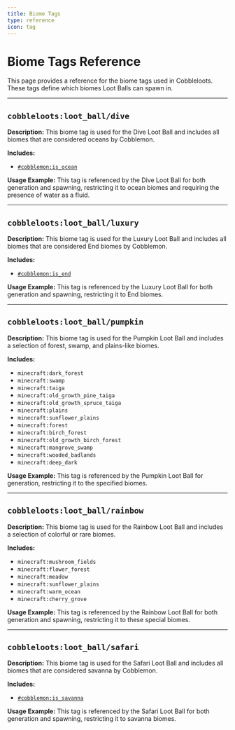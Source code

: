 ```yaml
---
title: Biome Tags
type: reference
icon: tag
---
```


# Biome Tags Reference

This page provides a reference for the biome tags used in Cobbleloots. These tags define which biomes Loot Balls can spawn in.

---

## `cobbleloots:loot_ball/dive`

**Description:** This biome tag is used for the Dive Loot Ball and includes all biomes that are considered oceans by Cobblemon.

**Includes:**

- [`#cobblemon:is_ocean`](https://gitlab.com/cable-mc/cobblemon/-/blob/main/common/src/main/resources/data/cobblemon/tags/worldgen/biome/is_ocean.json)

**Usage Example:** This tag is referenced by the Dive Loot Ball for both generation and spawning, restricting it to ocean biomes and requiring the presence of water as a fluid.

---

## `cobbleloots:loot_ball/luxury`

**Description:** This biome tag is used for the Luxury Loot Ball and includes all biomes that are considered End biomes by Cobblemon.

**Includes:**

- [`#cobblemon:is_end`](https://cobblemon.github.io/data/tags/worldgen/biome/is_end/)

**Usage Example:** This tag is referenced by the Luxury Loot Ball for both generation and spawning, restricting it to End biomes.

---

## `cobbleloots:loot_ball/pumpkin`

**Description:** This biome tag is used for the Pumpkin Loot Ball and includes a selection of forest, swamp, and plains-like biomes.

**Includes:**

- `minecraft:dark_forest`
- `minecraft:swamp`
- `minecraft:taiga`
- `minecraft:old_growth_pine_taiga`
- `minecraft:old_growth_spruce_taiga`
- `minecraft:plains`
- `minecraft:sunflower_plains`
- `minecraft:forest`
- `minecraft:birch_forest`
- `minecraft:old_growth_birch_forest`
- `minecraft:mangrove_swamp`
- `minecraft:wooded_badlands`
- `minecraft:deep_dark`

**Usage Example:** This tag is referenced by the Pumpkin Loot Ball for generation, restricting it to the specified biomes.

---

## `cobbleloots:loot_ball/rainbow`

**Description:** This biome tag is used for the Rainbow Loot Ball and includes a selection of colorful or rare biomes.

**Includes:**

- `minecraft:mushroom_fields`
- `minecraft:flower_forest`
- `minecraft:meadow`
- `minecraft:sunflower_plains`
- `minecraft:warm_ocean`
- `minecraft:cherry_grove`

**Usage Example:** This tag is referenced by the Rainbow Loot Ball for both generation and spawning, restricting it to these special biomes.

---

## `cobbleloots:loot_ball/safari`

**Description:** This biome tag is used for the Safari Loot Ball and includes all biomes that are considered savanna by Cobblemon.

**Includes:**

- [`#cobblemon:is_savanna`](https://cobblemon.github.io/data/tags/worldgen/biome/is_savanna/)

**Usage Example:** This tag is referenced by the Safari Loot Ball for both generation and spawning, restricting it to savanna biomes.
